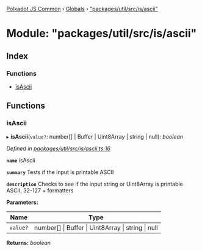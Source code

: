 [Polkadot JS Common](../README.md) › [Globals](../globals.md) › ["packages/util/src/is/ascii"](_packages_util_src_is_ascii_.md)

# Module: "packages/util/src/is/ascii"

## Index

### Functions

* [isAscii](_packages_util_src_is_ascii_.md#isascii)

## Functions

###  isAscii

▸ **isAscii**(`value?`: number[] | Buffer | Uint8Array | string | null): *boolean*

*Defined in [packages/util/src/is/ascii.ts:16](https://github.com/polkadot-js/common/blob/f5acd602/packages/util/src/is/ascii.ts#L16)*

**`name`** isAscii

**`summary`** Tests if the input is printable ASCII

**`description`** 
Checks to see if the input string or Uint8Array is printable ASCII, 32-127 + formatters

**Parameters:**

Name | Type |
------ | ------ |
`value?` | number[] &#124; Buffer &#124; Uint8Array &#124; string &#124; null |

**Returns:** *boolean*
